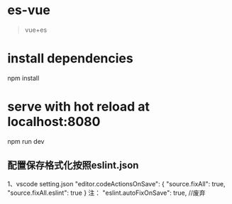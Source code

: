 # es-vue

> vue+es

# install dependencies
npm install

# serve with hot reload at localhost:8080
npm run dev


## 配置保存格式化按照eslint.json
1、vscode setting.json
"editor.codeActionsOnSave": {
    "source.fixAll": true,
    "source.fixAll.eslint": true
}
注： "eslint.autoFixOnSave": true, //废弃